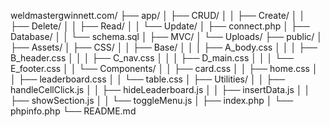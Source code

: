 weldmastergwinnett.com/
├── app/
│   ├── CRUD/
│   │   ├── Create/
│   │   ├── Delete/
│   │   ├── Read/
│   │   └── Update/
│   ├── connect.php
│   ├── Database/
│   │   └── schema.sql
│   ├── MVC/
│   └── Uploads/
├── public/
│   ├── Assets/
│   ├── CSS/
│   │   ├── Base/
│   │   │   ├── A_body.css
│   │   │   ├── B_header.css
│   │   │   ├── C_nav.css
│   │   │   ├── D_main.css
│   │   │   └── E_footer.css
│   │   └── Components/
│   │       ├── card.css
│   │       ├── home.css
│   │       ├── leaderboard.css
│   │       └── table.css
│   ├── Utilities/
│   │   ├── handleCellClick.js
│   │   ├── hideLeaderboard.js
│   │   ├── insertData.js
│   │   ├── showSection.js
│   │   └── toggleMenu.js
│   ├── index.php
│   └── phpinfo.php
└── README.md
